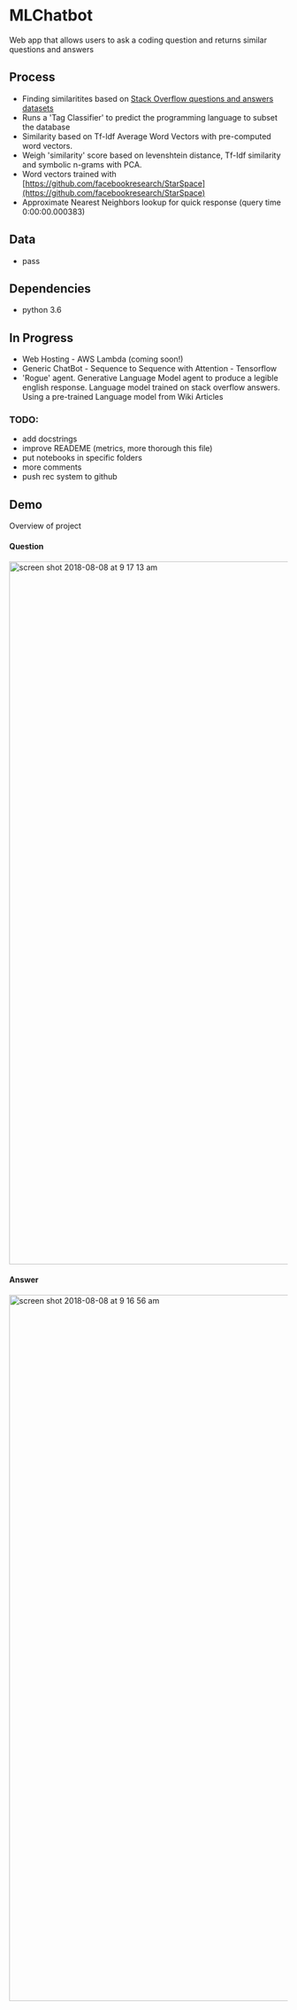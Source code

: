 # MLChatbot
Web app that allows users to ask a coding question and returns similar questions and answers


## Process
- Finding similaritites based on [Stack Overflow questions and answers datasets](https://archive.org/details/stackexchange)
- Runs a 'Tag Classifier' to predict the programming language to subset the database 
- Similarity based on Tf-Idf Average Word Vectors with pre-computed word vectors.
- Weigh 'similarity' score based on levenshtein distance, Tf-Idf similarity and symbolic n-grams with PCA. 
- Word vectors trained with [https://github.com/facebookresearch/StarSpace](https://github.com/facebookresearch/StarSpace)
- Approximate Nearest Neighbors lookup for quick response (query time 0:00:00.000383)

## Data 
- pass 

## Dependencies 
- python 3.6 


## In Progress
- Web Hosting - AWS Lambda (coming soon!)
- Generic ChatBot - Sequence to Sequence with Attention - Tensorflow
- 'Rogue' agent. Generative Language Model agent to produce a legible english response. Language model trained on stack overflow answers. Using a pre-trained Language model from Wiki Articles 



### TODO:
- add docstrings
- improve READEME (metrics, more thorough this file)
- put notebooks in specific folders
- more comments 
- push rec system to github


## Demo

Overview of project 


#### Question 

<img width="1269" alt="screen shot 2018-08-08 at 9 17 13 am" src="https://user-images.githubusercontent.com/8717434/43850126-f62510fe-9aeb-11e8-9ca7-d01937895d22.png">


#### Answer 

<img width="1275" alt="screen shot 2018-08-08 at 9 16 56 am" src="https://user-images.githubusercontent.com/8717434/43850199-21a886c0-9aec-11e8-9ce3-0a068c0327ce.png">

